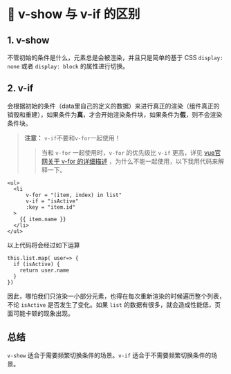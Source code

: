 # 🌈 v-show 与 v-if 的区别

## 1. v-show

不管初始的条件是什么，元素总是会被渲染，并且只是简单的基于 CSS `display: none` 或者 `display: block` 的属性进行切换。

## 2. v-if

会根据初始的条件（data里自己的定义的数据）来进行真正的渲染（组件真正的销毁和重建），如果条件为**真**，才会开始渲染条件块，如果条件为**假**，则不会渲染条件块。

> **注意：** `v-if`不要和`v-for`一起使用！
>> 当和 `v-for` 一起使用时，`v-for` 的优先级比 `v-if` 更高，详见 [vue官网关于 v-for 的详细描述](https://vuejs.bootcss.com/api/#v-for) ，为什么不能一起使用，以下我用代码来解释一下。

```
<ul>
  <li
      v-for = "(item, index) in list"
      v-if = "isActive"
      :key = "item.id"
  >
    {{ item.name }}
  </li>
</ul>
```

以上代码将会经过如下运算

```
this.list.map( user=> {
  if (isActive) {
    return user.name
  }
})
```

因此，哪怕我们只渲染一小部分元素，也得在每次重新渲染的时候遍历整个列表，不论 `isActive` 是否发生了变化。如果 `list` 的数据有很多，就会造成性能低，页面可能卡顿的现象出现。

## 总结

`v-show` 适合于需要频繁切换条件的场景。`v-if` 适合于不需要频繁切换条件的场景。
    
<!-- - 这里可能有人会问，哪一个性能更高？ -->